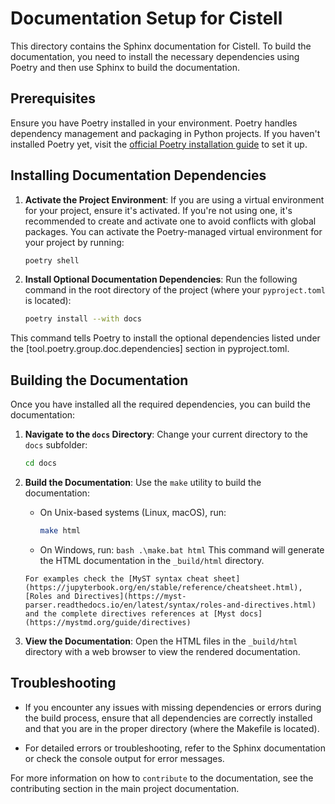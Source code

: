 # Documentation Setup for Cistell

This directory contains the Sphinx documentation for Cistell. To build the documentation, you need to install the necessary dependencies using Poetry and then use Sphinx to build the documentation.

## Prerequisites

Ensure you have Poetry installed in your environment. Poetry handles dependency management and packaging in Python projects. If you haven't installed Poetry yet, visit the [official Poetry installation guide](https://python-poetry.org/docs/#installation) to set it up.

## Installing Documentation Dependencies

1. **Activate the Project Environment**: If you are using a virtual environment for your project, ensure it's activated. If you're not using one, it's recommended to create and activate one to avoid conflicts with global packages. You can activate the Poetry-managed virtual environment for your project by running:

   ```bash
   poetry shell
   ```

2. **Install Optional Documentation Dependencies**: Run the following command in the root directory of the project (where your `pyproject.toml` is located):

   ```bash
   poetry install --with docs
   ```

This command tells Poetry to install the optional dependencies listed under the [tool.poetry.group.doc.dependencies] section in pyproject.toml.

## Building the Documentation

Once you have installed all the required dependencies, you can build the documentation:

1. **Navigate to the `docs` Directory**: Change your current directory to the `docs` subfolder:

   ```bash
   cd docs
   ```

2. **Build the Documentation**: Use the `make` utility to build the documentation:

   - On Unix-based systems (Linux, macOS), run:

     ```bash
     make html
     ```

   - On Windows, run:
     `bash .\make.bat html`
     This command will generate the HTML documentation in the `_build/html` directory.

   ```{tip}
   For examples check the [MyST syntax cheat sheet](https://jupyterbook.org/en/stable/reference/cheatsheet.html),
   [Roles and Directives](https://myst-parser.readthedocs.io/en/latest/syntax/roles-and-directives.html)
   and the complete directives references at [Myst docs](https://mystmd.org/guide/directives)
   ```

3. **View the Documentation**: Open the HTML files in the `_build/html` directory with a web browser to view the rendered documentation.

## Troubleshooting

- If you encounter any issues with missing dependencies or errors during the build process, ensure that all dependencies are correctly installed and that you are in the proper directory (where the Makefile is located).

- For detailed errors or troubleshooting, refer to the Sphinx documentation or check the console output for error messages.

For more information on how to `contribute` to the documentation, see the contributing section in the main project documentation.
